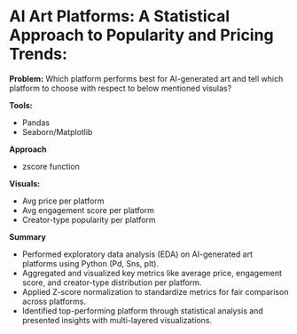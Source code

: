 # AI Art Platforms: A Statistical Approach to Popularity and Pricing Trends:

**Problem:** Which platform performs best for AI-generated art and tell which platform to choose with respect to below mentioned visulas?

**Tools:** 

- Pandas 
- Seaborn/Matplotlib

**Approach** 

- zscore function

**Visuals:**

- Avg price per platform
- Avg engagement score per platform
- Creator-type popularity per platform

**Summary**

- Performed exploratory data analysis (EDA) on AI-generated art platforms using Python (Pd, Sns, plt).
- Aggregated and visualized key metrics like average price, engagement score, and creator-type distribution per platform.
- Applied Z-score normalization to standardize metrics for fair comparison across platforms.
- Identified top-performing platform through statistical analysis and presented insights with multi-layered visualizations.

